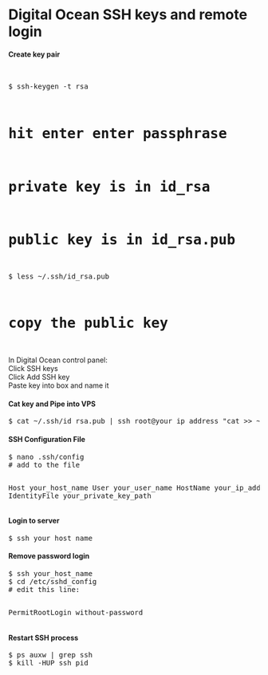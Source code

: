 Digital Ocean SSH keys and remote login
==============================

<h4>Create key pair</h4>
<pre>

$ ssh-keygen -t rsa
# hit enter enter passphrase
# private key is in id_rsa
# public key is in id_rsa.pub

$ less ~/.ssh/id_rsa.pub
# copy the public key
</pre>
In Digital Ocean control panel:<br>
Click SSH keys<br>
Click Add SSH key<br>
Paste key into box and name it<br>

<h4>Cat key and Pipe into VPS</h4>
<pre>
$ cat ~/.ssh/id_rsa.pub | ssh root@your_ip_address "cat >> ~/.ssh/authorized_keys"
</pre>

<h4>SSH Configuration File</h4>
<pre>
$ nano .ssh/config
# add to the file

Host your_host_name
  User  your_user_name
  HostName  your_ip_address
  IdentityFile your_private_key_path
</pre>  

<h4>Login to server</h4>
<pre>
$ ssh your_host_name
</pre>

<h4>Remove password login</h4>
<pre>
$ ssh your_host_name
$ cd /etc/sshd_config
# edit this line:

PermitRootLogin without-password
</pre>

<h4>Restart SSH process</h4>
<pre>
$ ps auxw | grep ssh
$ kill -HUP ssh_pid
</pre>
